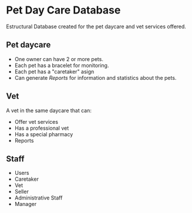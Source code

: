 
# Pet Day Care Database

Estructural Database created for the pet daycare and vet services offered.

## Pet daycare
- One owner can have 2 or more pets.
- Each pet has a bracelet for monitoring.
- Each pet has a "caretaker" asign
- Can generate *Reports* for information and statistics about the pets.

## Vet 
A vet in the same daycare that can:
- Offer vet services
- Has a professional vet
- Has a special pharmacy 
- Reports 

## Staff
- Users
- Caretaker
- Vet
- Seller
- Administrative Staff
- Manager


